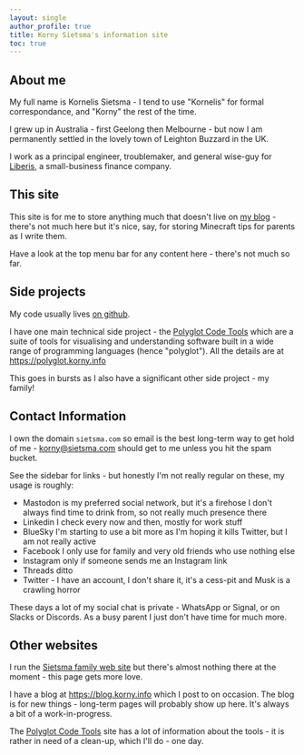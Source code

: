 ```yaml
---
layout: single
author_profile: true
title: Korny Sietsma's information site
toc: true
---
```


## About me

My full name is Kornelis Sietsma - I tend to use "Kornelis" for formal
correspondance, and "Korny" the rest of the time.

I grew up in Australia - first Geelong then Melbourne - but now I am permanently settled in the lovely town of Leighton Buzzard in the UK.

I work as a principal engineer, troublemaker, and general wise-guy for [Liberis](https://www.liberis.com), a small-business finance company.

## This site

This site is for me to store anything much that doesn't live on [my blog](https://blog.korny.info) - there's not much here but it's nice, say, for storing Minecraft tips for parents as I write them.

Have a look at the top menu bar for any content here - there's not much so far.

## Side projects

My code usually lives [on github](https://github.com/kornysietsma/).

I have one main technical side project - the [Polyglot Code Tools](https://polyglot.korny.info) which are a suite of tools for visualising and understanding software built in a wide range of programming languages (hence "polyglot"). All the details are at <https://polyglot.korny.info>

This goes in bursts as I also have a significant other side project - my family!

## Contact Information

I own the domain `sietsma.com` so email is the best long-term way to get hold of me - <korny@sietsma.com> should get to me unless you hit the spam bucket.

See the sidebar for links - but honestly I'm not really regular on these, my usage is roughly:

- Mastodon is my preferred social network, but it's a firehose I don't always find time to drink from, so not really much presence there
- Linkedin I check every now and then, mostly for work stuff
- BlueSky I'm starting to use a bit more as I'm hoping it kills Twitter, but I am not really active
- Facebook I only use for family and very old friends who use nothing else
- Instagram only if someone sends me an Instagram link
- Threads ditto
- Twitter - I have an account, I don't share it, it's a cess-pit and Musk is a crawling horror

These days a lot of my social chat is private - WhatsApp or Signal, or on Slacks or Discords. As a busy parent I just don't have time for much more.

## Other websites

I run the [Sietsma family web site](https://sietsma.com) but there's almost nothing there at the moment - this page gets more love.

I have a blog at <https://blog.korny.info> which I post to on occasion.  The blog is for new things - long-term pages will probably show up here.  It's always a bit of a work-in-progress.

The [Polyglot Code Tools](https://polyglot.korny.info) site has a lot of information about the tools - it is rather in need of a clean-up, which I'll do - one day.
